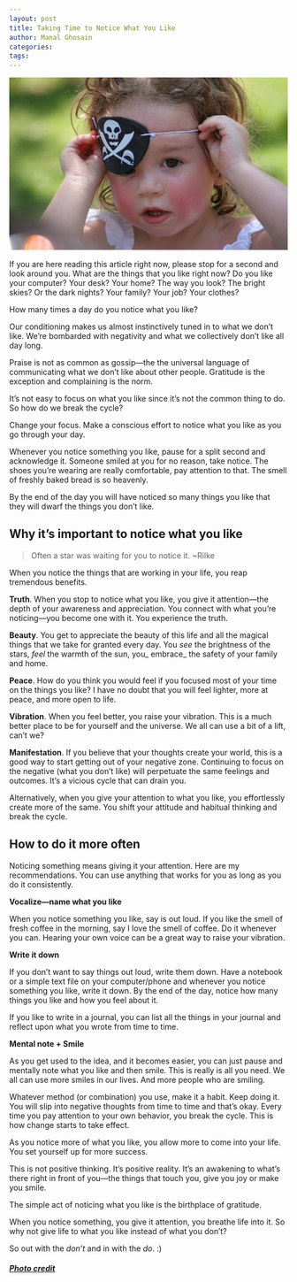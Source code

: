 ```yaml
---
layout: post
title: Taking Time to Notice What You Like
author: Manal Ghosain
categories:
tags:
---
```


![Notice what you like](/images/little-pirate.jpg)

If you are here reading this article right now, please stop for a second and look around you. What are the things that you like right now? Do you like your computer? Your desk? Your home? The way you look? The bright skies? Or the dark nights? Your family? Your job? Your clothes? 

How many times a day do you notice what you like? 

Our conditioning makes us almost instinctively tuned in to what we don’t like. We’re bombarded with negativity and what we collectively don’t like all day long. 

Praise is not as common as gossip—the the universal language of communicating what we don’t like about other people. Gratitude is the exception and complaining is the norm. 

It’s not easy to focus on what you like since it’s not the common thing to do. So how do we break the cycle? 

Change your focus. Make a conscious effort to notice what you like as you go through your day. 

Whenever you notice something you like, pause for a split second and acknowledge it. Someone smiled at you for no reason, take notice. The shoes you’re wearing are really comfortable, pay attention to that. The smell of freshly baked bread is so heavenly. 

By the end of the day you will have noticed so many things you like that they will dwarf the things you don’t like. 

## Why it’s important to notice what you like

> Often a star was waiting for you to notice it. ~Rilke﻿

When you notice the things that are working in your life, you reap tremendous benefits. 

**Truth**. When you stop to notice what you like, you give it attention—the depth of your awareness and appreciation. You connect with what you’re noticing—you become one with it. You experience the truth. 

**Beauty**. You get to appreciate the beauty of this life and all the magical things that we take for granted every day. You _see_ the brightness of the stars, _feel_ the warmth of the sun, you_ embrace_ the safety of your family and home. 

**Peace**. How do you think you would feel if you focused most of your time on the things you like? I have no doubt that you will feel lighter, more at peace, and more open to life. 

**Vibration**. When you feel better, you raise your vibration. This is a much better place to be for yourself and the universe. We all can use a bit of a lift, can’t we? 

**Manifestation**. If you believe that your thoughts create your world, this is a good way to start getting out of your negative zone. Continuing to focus on the negative (what you don’t like) will perpetuate the same feelings and outcomes. It’s a vicious cycle that can drain you. 

Alternatively, when you give your attention to what you like, you effortlessly create more of the same. You shift your attitude and habitual thinking and break the cycle.

## How to do it more often

Noticing something means giving it your attention. Here are my recommendations. You can use anything that works for you as long as you do it consistently. 

**Vocalize—name what you like** 

When you notice something you like, say is out loud. If you like the smell of fresh coffee in the morning, say I love the smell of coffee. Do it whenever you can. Hearing your own voice can be a great way to raise your vibration. 

**Write it down** 

If you don’t want to say things out loud, write them down. Have a notebook or a simple text file on your computer/phone and whenever you notice something you like, write it down. By the end of the day, notice how many things you like and how you feel about it. 

If you like to write in a journal, you can list all the things in your journal and reflect upon what you wrote from time to time. 

**Mental note + Smile** 

As you get used to the idea, and it becomes easier, you can just pause and mentally note what you like and then smile. This is really is all you need. We all can use more smiles in our lives. And more people who are smiling. 

Whatever method (or combination) you use, make it a habit. Keep doing it. You will slip into negative thoughts from time to time and that’s okay. Every time you pay attention to your own behavior, you break the cycle. This is how change starts to take effect. 

As you notice more of what you like, you allow more to come into your life. You set yourself up for more success. 

This is not positive thinking. It’s positive reality. It’s an awakening to what’s there right in front of you—the things that touch you, give you joy or make you smile. 

The simple act of noticing what you like is the birthplace of gratitude. 

When you notice something, you give it attention, you breathe life into it. So why not give life to what you like instead of what you don’t? 

So out with the _don’t_ and in with the _do_. :) 

##### [Photo credit](http://www.flickr.com/photos/peasap/1409590802/)